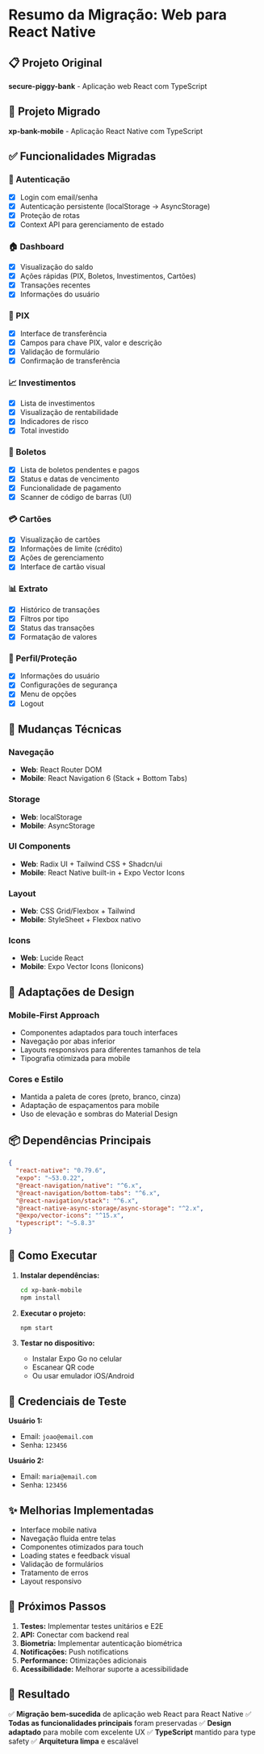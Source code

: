 # Resumo da Migração: Web para React Native

## 📋 Projeto Original
**secure-piggy-bank** - Aplicação web React com TypeScript

## 📱 Projeto Migrado
**xp-bank-mobile** - Aplicação React Native com TypeScript

## ✅ Funcionalidades Migradas

### 🔐 Autenticação
- [x] Login com email/senha
- [x] Autenticação persistente (localStorage → AsyncStorage)
- [x] Proteção de rotas
- [x] Context API para gerenciamento de estado

### 🏠 Dashboard
- [x] Visualização do saldo
- [x] Ações rápidas (PIX, Boletos, Investimentos, Cartões)
- [x] Transações recentes
- [x] Informações do usuário

### 💸 PIX
- [x] Interface de transferência
- [x] Campos para chave PIX, valor e descrição
- [x] Validação de formulário
- [x] Confirmação de transferência

### 📈 Investimentos
- [x] Lista de investimentos
- [x] Visualização de rentabilidade
- [x] Indicadores de risco
- [x] Total investido

### 🧾 Boletos
- [x] Lista de boletos pendentes e pagos
- [x] Status e datas de vencimento
- [x] Funcionalidade de pagamento
- [x] Scanner de código de barras (UI)

### 💳 Cartões
- [x] Visualização de cartões
- [x] Informações de limite (crédito)
- [x] Ações de gerenciamento
- [x] Interface de cartão visual

### 📊 Extrato
- [x] Histórico de transações
- [x] Filtros por tipo
- [x] Status das transações
- [x] Formatação de valores

### 👤 Perfil/Proteção
- [x] Informações do usuário
- [x] Configurações de segurança
- [x] Menu de opções
- [x] Logout

## 🔄 Mudanças Técnicas

### Navegação
- **Web**: React Router DOM
- **Mobile**: React Navigation 6 (Stack + Bottom Tabs)

### Storage
- **Web**: localStorage
- **Mobile**: AsyncStorage

### UI Components
- **Web**: Radix UI + Tailwind CSS + Shadcn/ui
- **Mobile**: React Native built-in + Expo Vector Icons

### Layout
- **Web**: CSS Grid/Flexbox + Tailwind
- **Mobile**: StyleSheet + Flexbox nativo

### Icons
- **Web**: Lucide React
- **Mobile**: Expo Vector Icons (Ionicons)

## 🎨 Adaptações de Design

### Mobile-First Approach
- Componentes adaptados para touch interfaces
- Navegação por abas inferior
- Layouts responsivos para diferentes tamanhos de tela
- Tipografia otimizada para mobile

### Cores e Estilo
- Mantida a paleta de cores (preto, branco, cinza)
- Adaptação de espaçamentos para mobile
- Uso de elevação e sombras do Material Design

## 📦 Dependências Principais

```json
{
  "react-native": "0.79.6",
  "expo": "~53.0.22", 
  "@react-navigation/native": "^6.x",
  "@react-navigation/bottom-tabs": "^6.x",
  "@react-navigation/stack": "^6.x",
  "@react-native-async-storage/async-storage": "^2.x",
  "@expo/vector-icons": "^15.x",
  "typescript": "~5.8.3"
}
```

## 🚀 Como Executar

1. **Instalar dependências:**
   ```bash
   cd xp-bank-mobile
   npm install
   ```

2. **Executar o projeto:**
   ```bash
   npm start
   ```

3. **Testar no dispositivo:**
   - Instalar Expo Go no celular
   - Escanear QR code
   - Ou usar emulador iOS/Android

## 👥 Credenciais de Teste

**Usuário 1:**
- Email: `joao@email.com`
- Senha: `123456`

**Usuário 2:**
- Email: `maria@email.com`
- Senha: `123456`

## ✨ Melhorias Implementadas

- Interface mobile nativa
- Navegação fluida entre telas
- Componentes otimizados para touch
- Loading states e feedback visual
- Validação de formulários
- Tratamento de erros
- Layout responsivo

## 📝 Próximos Passos

1. **Testes:** Implementar testes unitários e E2E
2. **API:** Conectar com backend real
3. **Biometria:** Implementar autenticação biométrica
4. **Notificações:** Push notifications
5. **Performance:** Otimizações adicionais
6. **Acessibilidade:** Melhorar suporte a acessibilidade

## 🎯 Resultado

✅ **Migração bem-sucedida** de aplicação web React para React Native
✅ **Todas as funcionalidades principais** foram preservadas
✅ **Design adaptado** para mobile com excelente UX
✅ **TypeScript** mantido para type safety
✅ **Arquitetura limpa** e escalável